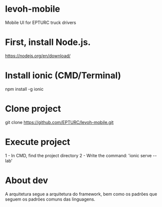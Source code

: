 # levoh-mobile
Mobile UI for EPTURC truck drivers



# First, install Node.js. 
https://nodejs.org/en/download/

# Install ionic (CMD/Terminal)

npm install -g ionic

# Clone project
git clone https://github.com/EPTURC/levoh-mobile.git

# Execute project

1 - In CMD, find the project directory
2 - Write the command: 'ionic serve --lab'



# About dev

A arquitetura segue a arquitetura do framework, bem como os padrões que seguem os padrões comuns das linguagens.
